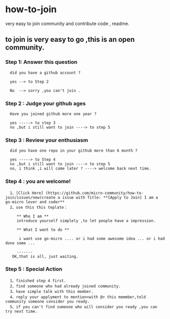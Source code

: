 # how-to-join
very easy to join community and contribute code , readme.

## to join is very easy to go ,this is an open community.

### Step 1: Answer this question 

      did you have a github account ?
      
      yes --> to Step 2
      
      No  --> sorry ,you can't join .
      
### Step 2 : Judge your github ages
      
      Have you joined github more one year ?

      yes -----> to step 3
      no ,but i still want to join ----> to step 5  
      
 ### Step 3 : Review your enthusiasm
      
      did you have one repo in your github more than 6 month ?

      yes -----> to Step 4
      no ,but i still want to join ----> to step 5
      no, i think ,i will come later ? ----> welcome back next time.
      
      
  ### Step 4 : you are welcome!
      
      1、[Click Here] (https://github.com/micro-community/how-to-join/issues/new)create a issue with Title: **[Apply to Join] I am a go-micro lover and coder**
      2、use this this teplate：
         
         ** Who I am **
         introduce yourself simplely ,to let people have a impression.
         
         ** What I want to do **
         
          i want use go-micro .... or i had some awesome idea ... or i had done some ...
          
         ------- 
       OK,that is all, just waiting.
       
 ### Step 5 : Special Action
      
      1、finished step 4 first.
      2、find someone who had already joined community.
      3、have simple talk with this member.
      4、reply your applyment to mention<with @> this memmber,told community someone consider you ready.
      5、if you can't find someone who will consider you ready ,you can try next time.
      
      

